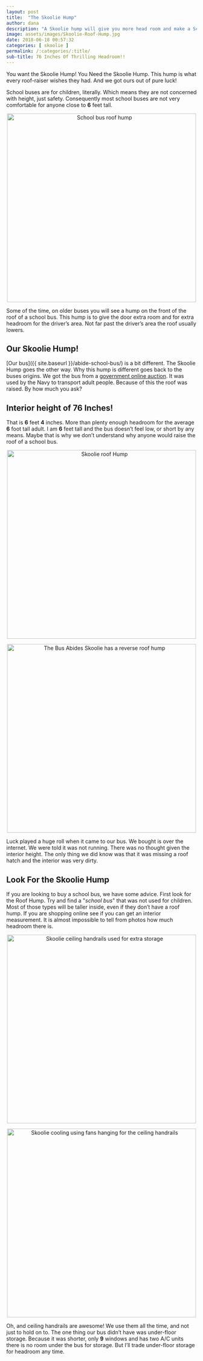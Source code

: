 ```yaml
---
layout: post
title:  "The Skoolie Hump"
author: dana
description: "A Skoolie hump will give you more head room and make a School bus conversion more comfortable. Find out what a Skoolie hump Is and why you need one!"
image: assets/images/Skoolie-Roof-Hump.jpg
date: 2018-06-18 00:57:32
categories: [ skoolie ]
permalink: /:categories/:title/
sub-title: 76 Inches Of Thrilling Headroom!!
---
```


You want the Skoolie Hump! You Need the Skoolie Hump. This hump is what every roof-raiser wishes they had. And we got ours out of pure luck!

School buses are for children, literally. Which means they are not concerned with height, just safety. Consequently most school buses are not very comfortable for anyone close to **6** feet tall.

<p align="center">
<a href="{{ site.baseurl }}/assets/images/School-Bus-Roof-Hump.jpg" data-lightbox="skoolie-1" data-title="School bus roof hump">
<img src="{{ site.baseurl }}/assets/images/School-Bus-Roof-Hump.jpg" alt="School bus roof hump" width="500" /></a>
</p>

Some of the time, on older buses you will see a hump on the front of the roof of a school bus. This hump is to give the door extra room and for extra headroom for the driver’s area. Not far past the driver’s area the roof usually lowers.

## Our Skoolie Hump!

[Our bus]({{ site.baseurl }}/abide-school-bus/) is a bit different. The Skoolie Hump goes the other way. Why this hump is different goes back to the buses origins. We got the bus from a [government online auction](https://www.govplanet.com). It was used by the Navy to transport adult people. Because of this the roof was raised. By how much you ask?

## Interior height of 76 Inches!

That is **6** feet **4** inches. More than plenty enough headroom for the average **6** foot tall adult. I am **6** feet tall and the bus doesn’t feel low, or short by any means. Maybe that is why we don’t understand why anyone would raise the roof of a school bus.

<p align="center">
<a href="{{ site.baseurl }}/assets/images/Skoolie-Roof-Hump-The-Bus-Abides.jpg" data-lightbox="skoolie-2" data-title="Skoolie roof Hump">
<img src="{{ site.baseurl }}/assets/images/Skoolie-Roof-Hump-The-Bus-Abides.jpg" alt="Skoolie roof Hump" width="500" /></a>
</p>

<p align="center">
<a href="{{ site.baseurl }}/assets/images/Skoolie-roof-Hump-on-the-abide-bus.jpg" data-lightbox="skoolie-3" data-title="he Bus Abides Skoolie has a reverse roof hump">
<img src="{{ site.baseurl }}/assets/images/Skoolie-roof-Hump-on-the-abide-bus.jpg" alt="The Bus Abides Skoolie has a reverse roof hump" width="500" /></a>
</p>

Luck played a huge roll when it came to our bus. We bought is over the internet. We were told it was not running. There was no thought given the interior height. The only thing we did know was that it was missing a roof hatch and the interior was very dirty.

## Look For the Skoolie Hump

If you are looking to buy a school bus, we have some advice. First look for the Roof Hump. Try and find a "*school bus*" that was not used for children. Most of those types will be taller inside, even if they don’t have a roof hump. If you are shopping online see if you can get an interior measurement. It is almost impossible to tell from photos how much headroom there is.

<p align="center">
<a href="{{ site.baseurl }}/assets/images/Skoolie-ceiling-handrail-storage.jpg" data-lightbox="skoolie-4" data-title="Using our Skoolie's ceiling handrails for extra storage!">
<img src="{{ site.baseurl }}/assets/images/Skoolie-ceiling-handrail-storage.jpg" alt="Skoolie ceiling handrails used for extra storage" width="500" /></a>
</p>

<p align="center">
<a href="{{ site.baseurl }}/assets/images/Skoolie-ceiling-handrails.jpg" data-lightbox="skoolie-4" data-title="When it gets hot, we hang fans from the ceiling handrails.">
<img src="{{ site.baseurl }}/assets/images/Skoolie-ceiling-handrails.jpg" alt="Skoolie cooling using fans hanging for the ceiling handrails" width="500" /></a>
</p>

Oh, and ceiling handrails are awesome! We use them all the time, and not just to hold on to. The one thing our bus didn’t have was under-floor storage. Because it was shorter, only **9** windows and has two A/C units there is no room under the bus for storage. But I’ll trade under-floor storage for headroom any time.
